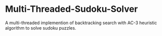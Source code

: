 # Multi-Threaded-Sudoku-Solver
A multi-threaded implemention of backtracking search with AC-3 heuristic algorithm to solve sudoku puzzles.
